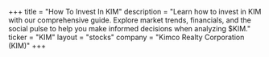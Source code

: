 +++
title = "How To Invest In KIM"
description = "Learn how to invest in KIM with our comprehensive guide. Explore market trends, financials, and the social pulse to help you make informed decisions when analyzing $KIM."
ticker = "KIM"
layout = "stocks"
company = "Kimco Realty Corporation (KIM)"
+++

